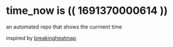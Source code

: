 # time_now is (( 1691370000614 ))

an automated repo that shows the currnent time

inspired by [breakingheatmap](https://github.com/breakingheatmap/breakingheatmap)